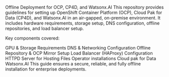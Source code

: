 Offline Deployment for OCP, CP4D, and Watsonx.AI
This repository provides guidelines for setting up OpenShift Container Platform (OCP), Cloud Pak for Data (CP4D), and Watsonx.AI in an air-gapped, on-premise environment. It includes hardware requirements, storage setup, DNS configuration, offline repositories, and load balancer setup.

Key components covered:

GPU & Storage Requirements
DNS & Networking Configuration
Offline Repository & OCP Mirror Setup
Load Balancer (HAProxy) Configuration
HTTPD Server for Hosting Files
Operator installations
Cloud pak for Data
Watsonx.AI
This guide ensures a secure, reliable, and fully offline installation for enterprise deployments. 